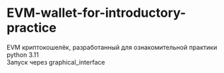 # EVM-wallet-for-introductory-practice
EVM криптокошелёк, разработанный для ознакомительной практики\
python 3.11\
Запуск через graphical_interface
